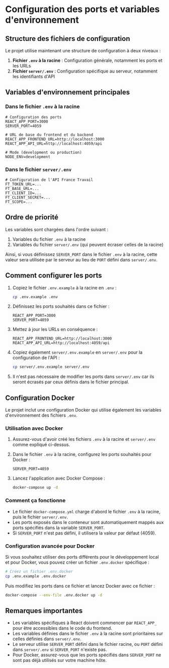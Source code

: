 # Configuration des ports et variables d'environnement

## Structure des fichiers de configuration

Le projet utilise maintenant une structure de configuration à deux niveaux :

1. **Fichier `.env` à la racine** : Configuration générale, notamment les ports et les URLs
2. **Fichier `server/.env`** : Configuration spécifique au serveur, notamment les identifiants d'API

## Variables d'environnement principales

### Dans le fichier `.env` à la racine

```
# Configuration des ports
REACT_APP_PORT=3000
SERVER_PORT=4059

# URL de base du frontend et du backend
REACT_APP_FRONTEND_URL=http://localhost:3000
REACT_APP_API_URL=http://localhost:4059/api

# Mode (development ou production)
NODE_ENV=development
```

### Dans le fichier `server/.env`

```
# Configuration de l'API France Travail
FT_TOKEN_URL=...
FT_BASE_URL=...
FT_CLIENT_ID=...
FT_CLIENT_SECRET=...
FT_SCOPE=...
```

## Ordre de priorité

Les variables sont chargées dans l'ordre suivant :

1. Variables du fichier `.env` à la racine
2. Variables du fichier `server/.env` (qui peuvent écraser celles de la racine)

Ainsi, si vous définissez `SERVER_PORT` dans le fichier `.env` à la racine, cette valeur sera utilisée par le serveur au lieu de `PORT` défini dans `server/.env`.

## Comment configurer les ports

1. Copiez le fichier `.env.example` à la racine en `.env` :
   ```bash
   cp .env.example .env
   ```

2. Définissez les ports souhaités dans ce fichier :
   ```
   REACT_APP_PORT=3000
   SERVER_PORT=4059
   ```

3. Mettez à jour les URLs en conséquence :
   ```
   REACT_APP_FRONTEND_URL=http://localhost:3000
   REACT_APP_API_URL=http://localhost:4059/api
   ```

4. Copiez également `server/.env.example` en `server/.env` pour la configuration de l'API :
   ```bash
   cp server/.env.example server/.env
   ```

5. Il n'est pas nécessaire de modifier les ports dans `server/.env` car ils seront écrasés par ceux définis dans le fichier principal.

## Configuration Docker

Le projet inclut une configuration Docker qui utilise également les variables d'environnement des fichiers `.env`.

### Utilisation avec Docker

1. Assurez-vous d'avoir créé les fichiers `.env` à la racine et `server/.env` comme expliqué ci-dessus.

2. Dans le fichier `.env` à la racine, configurez les ports souhaités pour Docker :
   ```
   SERVER_PORT=4059
   ```

3. Lancez l'application avec Docker Compose :
   ```bash
   docker-compose up -d
   ```

### Comment ça fonctionne

- Le fichier `docker-compose.yml` charge d'abord le fichier `.env` à la racine, puis le fichier `server/.env`.
- Les ports exposés dans le conteneur sont automatiquement mappés aux ports spécifiés dans la variable `SERVER_PORT`.
- Si `SERVER_PORT` n'est pas défini, il utilisera la valeur par défaut (4059).

### Configuration avancée pour Docker

Si vous souhaitez utiliser des ports différents pour le développement local et pour Docker, vous pouvez créer un fichier `.env.docker` spécifique :

```bash
# Créez un fichier .env.docker
cp .env.example .env.docker
```

Puis modifiez les ports dans ce fichier et lancez Docker avec ce fichier :

```bash
docker-compose --env-file .env.docker up -d
```

## Remarques importantes

- Les variables spécifiques à React doivent commencer par `REACT_APP_` pour être accessibles dans le code du frontend.
- Les variables définies dans le fichier `.env` à la racine sont prioritaires sur celles définies dans `server/.env`.
- Le serveur utilise `SERVER_PORT` défini dans le fichier racine, ou `PORT` défini dans `server/.env` si `SERVER_PORT` n'existe pas.
- Pour Docker, assurez-vous que les ports spécifiés dans `SERVER_PORT` ne sont pas déjà utilisés sur votre machine hôte.
